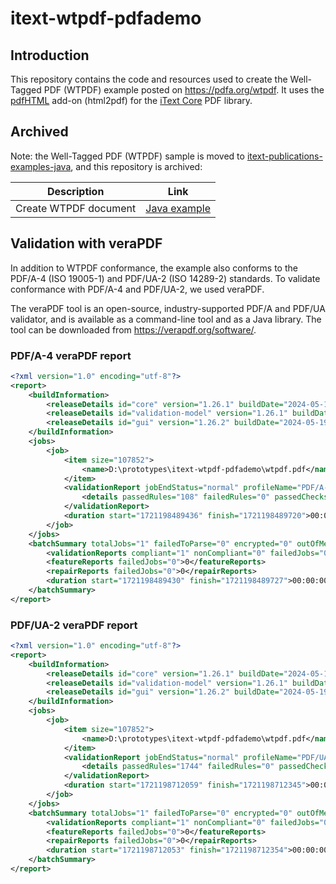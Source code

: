 # itext-wtpdf-pdfademo

## Introduction

This repository contains the code and resources used to create the Well-Tagged PDF (WTPDF) example posted on https://pdfa.org/wtpdf.
It uses the [pdfHTML](https://github.com/itext/itext-pdfhtml-java) add-on (html2pdf) for the [iText Core](https://github.com/itext/itext-java) PDF library.

## Archived

Note: the Well-Tagged PDF (WTPDF) sample is moved to [itext-publications-examples-java](https://github.com/itext/itext-publications-examples-java/tree/master), and this repository is archived:

| Description                                | Link                                                                                                                           |
|--------------------------------------------|--------------------------------------------------------------------------------------------------------------------------------|
| Create WTPDF document                      | [Java example](https://github.com/itext/i7js-examples/blob/master/src/main/java/com/itextpdf/samples/sandbox/pdfua/Wtpdf.java) |


## Validation with veraPDF
In addition to WTPDF conformance, the example also conforms to the PDF/A-4 (ISO 19005-1) and PDF/UA-2 (ISO 14289-2) standards. To validate conformance with PDF/A-4 and PDF/UA-2, we used veraPDF.

The veraPDF tool is an open-source, industry-supported PDF/A and PDF/UA validator, and is available as a command-line tool and as a Java library. The tool can be downloaded from https://verapdf.org/software/.

### PDF/A-4 veraPDF report
```xml
<?xml version="1.0" encoding="utf-8"?>
<report>
    <buildInformation>
        <releaseDetails id="core" version="1.26.1" buildDate="2024-05-16T16:30:00+02:00"></releaseDetails>
        <releaseDetails id="validation-model" version="1.26.1" buildDate="2024-05-16T18:13:00+02:00"></releaseDetails>
        <releaseDetails id="gui" version="1.26.2" buildDate="2024-05-19T13:33:00+02:00"></releaseDetails>
    </buildInformation>
    <jobs>
        <job>
            <item size="107852">
                <name>D:\prototypes\itext-wtpdf-pdfademo\wtpdf.pdf</name>
            </item>
            <validationReport jobEndStatus="normal" profileName="PDF/A-4 validation profile" statement="PDF file is compliant with Validation Profile requirements." isCompliant="true">
                <details passedRules="108" failedRules="0" passedChecks="14462" failedChecks="0"></details>
            </validationReport>
            <duration start="1721198489436" finish="1721198489720">00:00:00.284</duration>
        </job>
    </jobs>
    <batchSummary totalJobs="1" failedToParse="0" encrypted="0" outOfMemory="0" veraExceptions="0">
        <validationReports compliant="1" nonCompliant="0" failedJobs="0">1</validationReports>
        <featureReports failedJobs="0">0</featureReports>
        <repairReports failedJobs="0">0</repairReports>
        <duration start="1721198489430" finish="1721198489727">00:00:00.297</duration>
    </batchSummary>
</report>

```
### PDF/UA-2 veraPDF report

```xml
<?xml version="1.0" encoding="utf-8"?>
<report>
    <buildInformation>
        <releaseDetails id="core" version="1.26.1" buildDate="2024-05-16T16:30:00+02:00"></releaseDetails>
        <releaseDetails id="validation-model" version="1.26.1" buildDate="2024-05-16T18:13:00+02:00"></releaseDetails>
        <releaseDetails id="gui" version="1.26.2" buildDate="2024-05-19T13:33:00+02:00"></releaseDetails>
    </buildInformation>
    <jobs>
        <job>
            <item size="107852">
                <name>D:\prototypes\itext-wtpdf-pdfademo\wtpdf.pdf</name>
            </item>
            <validationReport jobEndStatus="normal" profileName="PDF/UA-2 + Tagged PDF validation profile" statement="PDF file is compliant with Validation Profile requirements." isCompliant="true">
                <details passedRules="1744" failedRules="0" passedChecks="24382" failedChecks="0"></details>
            </validationReport>
            <duration start="1721198712059" finish="1721198712345">00:00:00.286</duration>
        </job>
    </jobs>
    <batchSummary totalJobs="1" failedToParse="0" encrypted="0" outOfMemory="0" veraExceptions="0">
        <validationReports compliant="1" nonCompliant="0" failedJobs="0">1</validationReports>
        <featureReports failedJobs="0">0</featureReports>
        <repairReports failedJobs="0">0</repairReports>
        <duration start="1721198712053" finish="1721198712354">00:00:00.301</duration>
    </batchSummary>
</report>

```